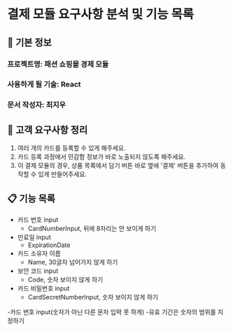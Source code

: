 # 결제 모듈 요구사항 분석 및 기능 목록

## 📌 기본 정보
### 프로젝트명: 패션 쇼핑몰 경제 모듈

### 사용하게 될 기술: React

### 문서 작성자: 최지우

## 📝 고객 요구사항 정리
1. 여러 개의 카드를 등록할 수 있게 해주세요.
2. 카드 등록 과정에서 민감함 정보가 바로 노출되지 않도록 해주세요.
3. 이 결제 모듈의 경우, 상품 목록에서 담기 버튼 바로 옆에 '결제' 버튼을 추가하여 동작할 수 있게 만들어주세요.

## 📋 기능 목록
- 카드 번호 input
  - CardNumberInput, 뒤에 8자리는 안 보이게 하기
- 만료일 input
  - ExpirationDate
- 카드 소유자 이름
  - Name, 30글자 넘어가지 않게 하기
- 보안 코드 input
  - Code, 숫자 보이지 않게 하기
- 카드 비밀번호 input
  - CardSecretNumberInput, 숫자 보이지 않게 하기
  
-카드 번호 input(숫자가 아닌 다른 문자 입력 못 하게)
-유효 기간은 숫자의 범위를 지정하기
